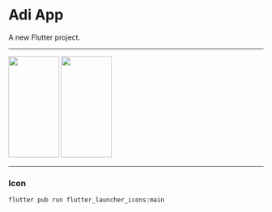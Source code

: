 # Adi App

A new Flutter project.

---

<img src="https://github.com/user-attachments/assets/e2e48447-a12e-43e1-b70b-3c11139fc013" width="100px" height="200px">
<img src="https://github.com/user-attachments/assets/a4fb842d-8232-4874-9ad0-1d515bf23fd7" width="100px" height="200px">

---

### Icon 
```bash
flutter pub run flutter_launcher_icons:main
 ```
